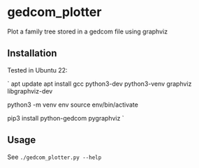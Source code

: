 # gedcom_plotter

Plot a family tree stored in a gedcom file using graphviz

## Installation

Tested in Ubuntu 22:

`
apt update
apt install gcc python3-dev python3-venv graphviz libgraphviz-dev

python3 -m venv env
source env/bin/activate

pip3 install python-gedcom pygraphviz
`

## Usage
See `./gedcom_plotter.py --help`
